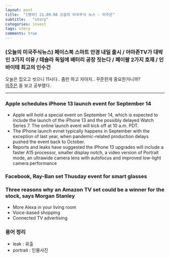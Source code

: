 ```yaml
---
layout: post
title:  "[영어] 21.09.08 오늘의 미국주식 뉴스 - 미주은"
subtitle:   "story"
categories: invest
tags: story
comments: true
---
```


### (오늘의 미국주식뉴스) 페이스북 스마트 안경 내일 출시 / 아마존TV가 대박인 3가지 이유 / 테슬라 독일에 배터리 공장 짓는다 / 페이팔 2가지 호재 / 인바이테 최고의 인수건

오늘은 집오고 씻으니 11시다.. 좀만 하고 자야지.. 꾸준한게 중요한거니까?      
[미주은](https://www.youtube.com/watch?v=TNMPIeFYOdE) 을 보고 공부했다.

---
### Apple schedules iPhone 13 launch event for September 14
- Apple will hold a special event on September 14, which is expected to include the launch of the iPhone 13 and the possibly delayed Watch Series 7. The online launch event will kick off at 10 a.m. PDT.
- The iPhone launch evnet typically happens in September with the exception of last year, when pandemic-related production delays pushed the event back to October.
- Reports and leaks have suggested the iPhone 13 upgrades will include a faster A15 processor, smaller display notch, a video version of Portrait mode, an ultrawide camera lens with autofocus and improved low-light camera performance

### Facebook, Ray-Ban set Thusday event for smart glasses

### Three reasons why an Amazon TV set could be a winner for the stock, says Morgan Stanley
- More Alexa in your living room
- Voice-based shopping
- Connected TV advertising

### 용어 정리
- leak : 유출
- portrait : 인물사진